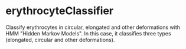 # erythrocyteClassifier
Classify erythrocytes in circular, elongated and other deformations with HMM "Hidden Markov Models". In this case, it classifies three types (elongated, circular and other deformations).
